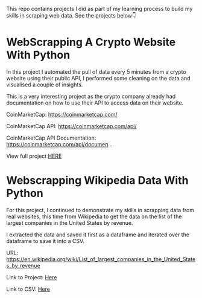 This repo contains projects I did as part of my learning process to build my skills in scraping web data. See the projects below👇

# WebScrapping A Crypto Website With Python
In this project I automated the pull of data every 5 minutes from a crypto website using their public API, I performed some cleaning on the data and visualised a couple of insights.

This is a very interesting project as the crypto company already had documentation on how to use their API to access data on their website.

CoinMarketCap: https://coinmarketcap.com/

CoinMarketCap API: https://coinmarketcap.com/api/

CoinMarketCap API Documentation: https://coinmarketcap.com/api/documen...

View full project [HERE](https://github.com/JachimmaChristian/Web_Scrapping_With_Python/blob/main/Web%20Scrapping%20CoinMarketCap%20Using%20their%20public%20API%20with%20Python.ipynb)

# Webscrapping Wikipedia Data With Python
For this project, I continued to demonstrate my skills in scrapping data from real websites, this time from Wikipedia to get the data on the list of the largest companies in the United States by revenue. 

I extracted the data and saved it first as a dataframe and iterated over the dataframe to save it into a CSV.

URL: https://en.wikipedia.org/wiki/List_of_largest_companies_in_the_United_States_by_revenue

Link to Project: [Here](https://github.com/JachimmaChristian/Web_Scrapping_With_Python/blob/main/Webscraping%20Wikipedia%20Data.ipynb)

Link to CSV: [Here](https://github.com/JachimmaChristian/Web_Scrapping_With_Python/blob/main/ScrappingWiki.csv)
